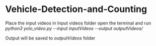 # Vehicle-Detection-and-Counting

Place the input videos in Input videos folder
open the terminal and run _python3 yolo_video.py --input inputVideos <fileName> --output outputVideos/_

Output will be saved to _outputVideos_ folder
